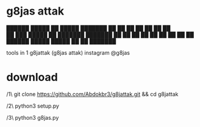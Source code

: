 # g8jas attak

 ██████   █████       ██  █████  ███████ 
██       ██   ██      ██ ██   ██ ██      
██   ███  █████       ██ ███████ ███████ 
██    ██ ██   ██ ██   ██ ██   ██      ██ 
 ██████   █████   █████  ██   ██ ███████ 
                                      
tools in 1 
g8jattak (g8jas attak)
instagram @g8jas

# download
/1\ git clone https://github.com/Abdokbr3/g8jattak.git && cd g8jattak


/2\ python3 setup.py


/3\ python3 g8jas.py
